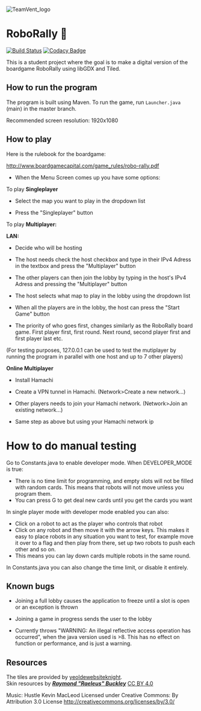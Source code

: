    ![TeamVent_logo](assets/TeamVent_logo.png)

# RoboRally :robot:
[![Build Status](https://travis-ci.com/inf112-v20/Team-Vent.svg?branch=master)](https://travis-ci.com/inf112-v20/Team-Vent)
[![Codacy Badge](https://api.codacy.com/project/badge/Grade/17d10a236ebc4b36a52a6bcb7ca5c838)](https://www.codacy.com/gh/inf112-v20/Team-Vent?utm_source=github.com&amp;utm_medium=referral&amp;utm_content=inf112-v20/Team-Vent&amp;utm_campaign=Badge_Grade)

This is a student project where the goal is to make a digital version of the boardgame RoboRally using libGDX and Tiled. 

## How to run the program

The program is built using Maven. To run the game, run `Launcher.java` (main) in the master branch. 

Recommended screen resolution: 1920x1080

## How to play
Here is the rulebook for the boardgame:

http://www.boardgamecapital.com/game_rules/robo-rally.pdf

- When the Menu Screen comes up you have some options:

To play **Singleplayer**

-  Select the map you want to play in the dropdown list

-  Press the "Singleplayer" button
  
To play **Multiplayer:** 

**LAN:**

-  Decide who will be hosting

-  The host needs check the host checkbox and type in their IPv4 Adress in the textbox and press the "Multiplayer" button

-  The other players can then join the lobby by typing in the host's IPv4 Adress and pressing the "Multiplayer" button

-  The host selects what map to play in the lobby using the dropdown list

-  When all the players are in the lobby, the host can press the "Start Game" button

-  The priority of who goes first, changes similarly as the RoboRally board game. First player first, first round. Next round, second player first and first player last etc.

(For testing purposes, 127.0.0.1 can be used to test the mutiplayer by running the program in parallel with one host and up to 7 other players)

**Online Multiplayer**

- Install Hamachi

- Create a VPN tunnel in Hamachi. (Network>Create a new network...)

- Other players needs to join your Hamachi network. (Network>Join an existing network...)

- Same step as above but using your Hamachi network ip

# How to do manual testing

Go to Constants.java to enable developer mode. When DEVELOPER_MODE is true:

- There is no time limit for programming, and empty slots will not be filled with random cards. This means that
robots will not move unless you program them.
- You can press G to get deal new cards until you get the cards you want  

In single player mode with developer mode enabled you can also:
- Click on a robot to act as the player who controls that robot
- Click on any robot and then move it with the arrow keys. This makes it easy to place robots in any situation you want 
to test, for example move it over to a flag and then play from there, set up two robots to push each other and so on. 
- This means you can lay down cards multiple robots in the same round.

In Constants.java you can also change the time limit, or disable it entirely. 

## Known bugs
- Joining a full lobby causes the application to freeze until a slot is open or an exception is thrown

- Joining a game in progress sends the user to the lobby

- Currently throws "WARNING: An illegal reflective access operation has occurred", 
when the java version used is >8. This has no effect on function or performance, and is just a warning.

## Resources
The tiles are provided by [yeoldewebsiteknight](http://www.yeoldewebsiteknight.co.uk/roborally​).  
Skin resources by [***Raymond "Raeleus" Buckley***](http://www.badlogicgames.com/forum/viewtopic.php?f=22&t=21568) [CC BY 4.0](http://creativecommons.org/licenses/by/4.0/)

Music: 
Hustle Kevin MacLeod
Licensed under Creative Commons: By Attribution 3.0 License
http://creativecommons.org/licenses/by/3.0/
